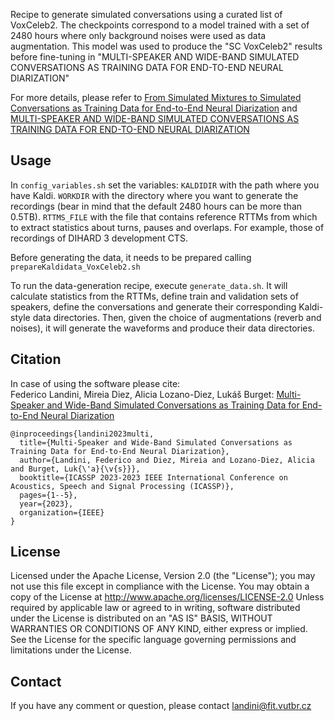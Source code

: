 Recipe to generate simulated conversations using a curated list of VoxCeleb2.
The checkpoints correspond to a model trained with a set of 2480 hours where only background noises were used as data augmentation.
This model was used to produce the "SC VoxCeleb2" results before fine-tuning in "MULTI-SPEAKER AND WIDE-BAND SIMULATED CONVERSATIONS AS TRAINING DATA FOR END-TO-END NEURAL DIARIZATION"

For more details, please refer to [From Simulated Mixtures to Simulated Conversations as Training Data for End-to-End Neural Diarization](https://arxiv.org/abs/2204.00890) and [MULTI-SPEAKER AND WIDE-BAND SIMULATED CONVERSATIONS AS TRAINING DATA FOR END-TO-END NEURAL DIARIZATION](https://arxiv.org/pdf/2211.06750.pdf)


## Usage
In `config_variables.sh` set the variables:
`KALDIDIR` with the path where you have Kaldi.
`WORKDIR` with the directory where you want to generate the recordings (bear in mind that the default 2480 hours can be more than 0.5TB).
`RTTMS_FILE` with the file that contains reference RTTMs from which to extract statistics about turns, pauses and overlaps. For example, those of recordings of DIHARD 3 development CTS.

Before generating the data, it needs to be prepared calling `prepareKaldidata_VoxCeleb2.sh`

To run the data-generation recipe, execute `generate_data.sh`. It will calculate statistics from the RTTMs, define train and validation sets of speakers, define the conversations and generate their corresponding Kaldi-style data directories. Then, given the choice of augmentations (reverb and noises), it will generate the waveforms and produce their data directories.



## Citation
In case of using the software please cite:\
Federico Landini, Mireia Diez, Alicia Lozano-Diez, Lukáš Burget: [Multi-Speaker and Wide-Band Simulated Conversations as Training Data for End-to-End Neural Diarization](https://arxiv.org/abs/2211.06750)
```
@inproceedings{landini2023multi,
  title={Multi-Speaker and Wide-Band Simulated Conversations as Training Data for End-to-End Neural Diarization},
  author={Landini, Federico and Diez, Mireia and Lozano-Diez, Alicia and Burget, Luk{\'a}{\v{s}}},
  booktitle={ICASSP 2023-2023 IEEE International Conference on Acoustics, Speech and Signal Processing (ICASSP)},
  pages={1--5},
  year={2023},
  organization={IEEE}
}
```


## License

Licensed under the Apache License, Version 2.0 (the "License"); you may not use this file except in compliance with the License. You may obtain a copy of the License at http://www.apache.org/licenses/LICENSE-2.0 Unless required by applicable law or agreed to in writing, software distributed under the License is distributed on an "AS IS" BASIS, WITHOUT WARRANTIES OR CONDITIONS OF ANY KIND, either express or implied. See the License for the specific language governing permissions and limitations under the License.



## Contact
If you have any comment or question, please contact landini@fit.vutbr.cz
